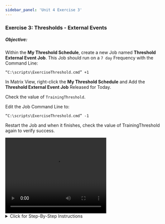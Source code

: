 ```yaml
---
sidebar_panel: 'Unit 4 Exercise 3'
---
```


### Exercise 3: Thresholds - External Events

##### Objective: 

Within the **My Threshold Schedule**, create a new Job named **Threshold External Event Job**. This Job should run on a ```7 day``` Frequency with the Command Line:

```
“C:\scripts\ExerciseThreshold.cmd” +1
```

In Matrix View, right-click the **My Threshold Schedule** and Add the **Threshold External Event Job** Released for Today.

Check the value of ```TrainingThreshold```.

Edit the Job Command Line to:

```
“C:\scripts\ExerciseThreshold.cmd” -1
```

Restart the Job and when it finishes, check the value of TrainingThreshold again to verify success.

<div>
<video width="320" height="240" controls>
  <source src="videobasic/U4E3.mp4" type="video/mp4"></source>
Your browser does not support the video tag.
</video>
</div>

<details>

<summary>Click for Step-By-Step Instructions</summary>

1.	Open **Enterprise Manager**.
2.	Under the **Administration** topic, Double-Click **Job Master**.
3.	Select **My Threshold Schedule** from the Schedule drop-down list.
4.	Click the **Add** button on the **Job Master** toolbar.
5.	Add a new Job named **Threshold External Event Job**.
6.	Setup this Job to run the **script** named ```ExerciseThreshold.cmd```, passing ```+1``` as a parameter:
	* The command line must be: 
	```
	“C:\scripts\ExerciseThreshold.cmd” +1
	```
	* The Job will run on the ```SMATraining``` machine
	* Use the ```SMATRAINING\SMAUSER``` User ID 
	* Add the ```Example-Mon-Sun-O``` Frequency to the Job (refer to Job definition in Unit 1 for help).
	* Do not forget to add **Documentation**.
7.	Under **Administration**, Double-Click **Thresholds**.
8.	Select **TrainingThreshold** from the **Select Threshold** drop-down list.
9.	Check the value. At this moment, it should be ```0```.
10.	Close the **Thresholds** tab.
11.	Open one of the Operations view (**Matrix** or **List**).
12.	Check if the **My Threshold Schedule** is Completed.
	* If it is not Completed, Cancel all the Jobs.
	* Wait until the Schedule is **Completed**.
13.	Right-Click the **My Threshold Schedule> Maintenance> Add Jobs**.
14.	Check the checkbox for the **Threshold External Event Job** and then click **Add Job**.
15.	Select the **Released** radio button and click **Yes**.
16.	Click **Close**.
17.	Wait until the Job finishes **OK**.
18.	Under **Administration**, Double-Click **Thresholds**.
19.	Select **TrainingThreshold** from the **Select Threshold** drop-down list.
20.	Check the value. At this moment, it should be ```1```. What happened?
	* The Job ran and created a file under the ```MSGIN``` folder. The file sent the ```$THRESHOLD:SET,TrainingThreshold,+1``` Event using the ```ocadm``` OpCon account and its Event password (```opconxps```).
	* OpCon received the Event and processed it. It updated the value of the Threshold: ```0 + 1 = 1```
21.	Close the Thresholds tab.
22.	Go back to one of your **Operations Views**.
23.	Right-Click the **Threshold External Event Job> Maintenance> Edit Daily Job**.
24.	Change the **Command Line** to this: ```“C:\scripts\ExerciseThreshold.cmd” -1```
25.	Click the **Save** button in the **Daily Job** toolbar (_Do not save the Job to the Master_).
26.	Close the Job Daily (**Threshold External Event Job**) tab.
27.	Right-Click the Job and select **Restart**.
28.	Wait until the Job finishes **OK**.
29.	Under **Administration**, Double-Click **Thresholds**.
30.	Select **TrainingThreshold** from the **Select Threshold** drop-down list.
31.	Check the value. At this moment, it should be back to ```0```. What happened?
	* The Job ran and created a file under the ```MSGIN``` folder. The file sent the ```$THRESHOLD:SET,TrainingThreshold,-1``` Event using the ```ocadm``` OpCon account and its Event password (```opconxps```).
	* OpCon received the Event and processed it. It updated the value of the Threshold: ```1 - 1 = 0```
32.	Close the **Thresholds** tab.

</details>